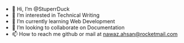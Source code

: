 - 👋 Hi, I’m @StuperrDuck
- 👀 I’m interested in Technical Writing
- 🌱 I’m currently learning Web Development
- 💞️ I’m looking to collaborate on Documentation 
- 📫 How to reach me github or mail at nawaz.ahsan@rocketmail.com

<!---
StuperrDuck/StuperrDuck is a ✨ special ✨ repository because its `README.md` (this file) appears on your GitHub profile.
You can click the Preview link to take a look at your changes.
--->
